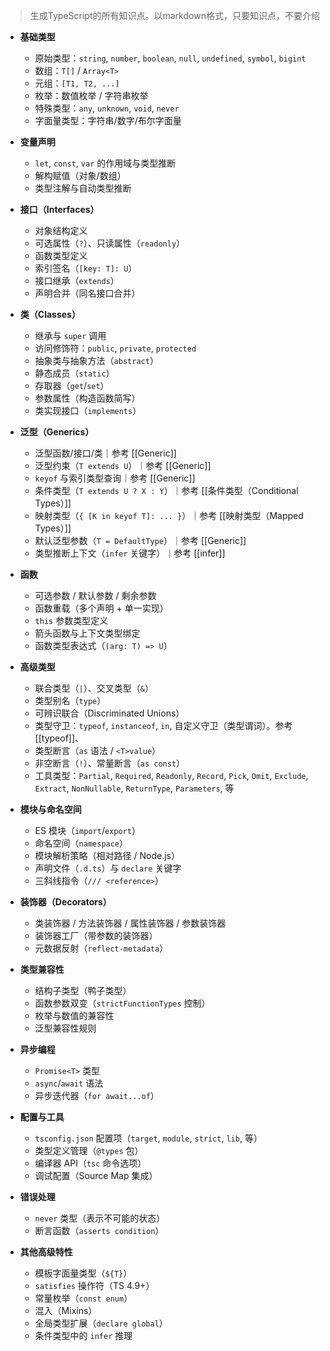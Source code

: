 > 生成TypeScript的所有知识点。以markdown格式，只要知识点，不要介绍

- **基础类型**
  - 原始类型：`string`, `number`, `boolean`, `null`, `undefined`, `symbol`, `bigint`
  - 数组：`T[]` / `Array<T>`
  - 元组：`[T1, T2, ...]`
  - 枚举：数值枚举 / 字符串枚举
  - 特殊类型：`any`, `unknown`, `void`, `never`
  - 字面量类型：字符串/数字/布尔字面量

- **变量声明**
  - `let`, `const`, `var` 的作用域与类型推断
  - 解构赋值（对象/数组）
  - 类型注解与自动类型推断

- **接口（Interfaces）**
  - 对象结构定义
  - 可选属性（`?`）、只读属性（`readonly`）
  - 函数类型定义
  - 索引签名（`[key: T]: U`）
  - 接口继承（`extends`）
  - 声明合并（同名接口合并）

- **类（Classes）**
  - 继承与 `super` 调用
  - 访问修饰符：`public`, `private`, `protected`
  - 抽象类与抽象方法（`abstract`）
  - 静态成员（`static`）
  - 存取器（`get`/`set`）
  - 参数属性（构造函数简写）
  - 类实现接口（`implements`）

- **泛型（Generics）**
  - 泛型函数/接口/类｜参考 [[Generic]]
  - 泛型约束（`T extends U`）｜参考 [[Generic]]
  - `keyof` 与索引类型查询｜参考 [[Generic]]
  - 条件类型（`T extends U ? X : Y`）｜参考 [[条件类型（Conditional Types）]]
  - 映射类型（`{ [K in keyof T]: ... }`）｜参考 [[映射类型（Mapped Types）]]
  - 默认泛型参数（`T = DefaultType`）｜参考 [[Generic]]
  - 类型推断上下文（`infer` 关键字）｜参考 [[infer]]

- **函数**
  - 可选参数 / 默认参数 / 剩余参数
  - 函数重载（多个声明 + 单一实现）
  - `this` 参数类型定义
  - 箭头函数与上下文类型绑定
  - 函数类型表达式（`(arg: T) => U`）

- **高级类型**
  - 联合类型（`|`）、交叉类型（`&`）
  - 类型别名（`type`）
  - 可辨识联合（Discriminated Unions）
  - 类型守卫：`typeof`, `instanceof`, `in`, 自定义守卫（类型谓词）。参考 [[typeof]]、
  - 类型断言（`as` 语法 / `<T>value`）
  - 非空断言（`!`）、常量断言（`as const`）
  - 工具类型：`Partial`, `Required`, `Readonly`, `Record`, `Pick`, `Omit`, `Exclude`, `Extract`, `NonNullable`, `ReturnType`, `Parameters`, 等

- **模块与命名空间**
  - ES 模块（`import`/`export`）
  - 命名空间（`namespace`）
  - 模块解析策略（相对路径 / Node.js）
  - 声明文件（`.d.ts`）与 `declare` 关键字
  - 三斜线指令（`/// <reference>`）

- **装饰器（Decorators）**
  - 类装饰器 / 方法装饰器 / 属性装饰器 / 参数装饰器
  - 装饰器工厂（带参数的装饰器）
  - 元数据反射（`reflect-metadata`）

- **类型兼容性**
  - 结构子类型（鸭子类型）
  - 函数参数双变（`strictFunctionTypes` 控制）
  - 枚举与数值的兼容性
  - 泛型兼容性规则

- **异步编程**
  - `Promise<T>` 类型
  - `async`/`await` 语法
  - 异步迭代器（`for await...of`）

- **配置与工具**
  - `tsconfig.json` 配置项（`target`, `module`, `strict`, `lib`, 等）
  - 类型定义管理（`@types` 包）
  - 编译器 API（`tsc` 命令选项）
  - 调试配置（Source Map 集成）

- **错误处理**
  - `never` 类型（表示不可能的状态）
  - 断言函数（`asserts condition`）

- **其他高级特性**
  - 模板字面量类型（`${T}`）
  - `satisfies` 操作符（TS 4.9+）
  - 常量枚举（`const enum`）
  - 混入（Mixins）
  - 全局类型扩展（`declare global`）
  - 条件类型中的 `infer` 推理



